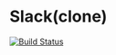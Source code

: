 # Slack(clone)

[![Build Status](https://travis-ci.org/romanoffivan/project-lvl3-s234.svg?branch=master)](https://travis-ci.org/romanoffivan/project-lvl4-s235)